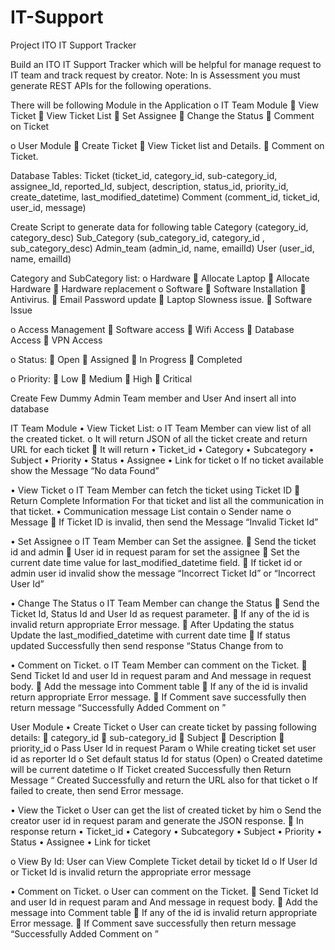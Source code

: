 # IT-Support
Project
ITO IT Support Tracker

Build an ITO IT Support Tracker which will be helpful for manage request to IT team and track request by creator.
Note: In is Assessment you must generate REST APIs for the following operations.

 There will be following Module in the Application
o	IT Team Module
	View Ticket
	View Ticket List
	Set Assignee
	Change the Status
	Comment on Ticket

o	User Module
	Create Ticket
	View Ticket list and Details.
	Comment on Ticket.







Database Tables:
Ticket (ticket_id, category_id, sub-category_id, assignee_Id, reported_Id, subject, description, status_id, priority_id, create_datetime, last_modified_datetime)
Comment (comment_id, 	ticket_id, user_id, message)

Create Script to generate data for following table
	Category (category_id, category_desc)
Sub_Category (sub_category_id, category_id , sub_category_desc)
	Admin_team (admin_id, name, emailId)
	User (user_id, name, emailId)

Category and SubCategory list:
o	Hardware
	Allocate Laptop
	Allocate Hardware
	Hardware replacement
o	Software
	Software Installation
	Antivirus.
	Email Password update
	Laptop Slowness issue.
	Software Issue

o	Access Management 
	Software access
	Wifi Access
	Database Access
	VPN Access


o	Status:
	Open
	Assigned
	In Progress
	Completed

o	Priority:
	Low	
	Medium
	High
	Critical

Create Few Dummy Admin Team member and User 
And insert all into database
		



IT Team Module
•	View Ticket List:
o	IT Team Member can view list of all the created ticket.
o	It will return JSON of all the ticket create and return URL for each ticket
	It will return
•	Ticket_id
•	Category
•	Subcategory
•	Subject
•	Priority
•	Status
•	Assignee
•	Link for ticket
o	If no ticket available show the Message “No data Found”

•	View Ticket 
o	IT Team Member can fetch the ticket using Ticket ID
	Return Complete Information For that ticket and list all the communication in that ticket.
•	Communication message List contain 
o	Sender name
o	Message 
	If Ticket ID is invalid, then send the Message “Invalid Ticket Id”


•	Set Assignee
o	IT Team Member can Set the assignee.
	Send the ticket id and admin
	User id in request param for set the assignee
	Set the current date time value for last_modified_datetime field.
	If ticket id or admin user id invalid show the message “Incorrect Ticket Id” or “Incorrect User Id”


•	Change The Status
o	IT Team Member can change the Status
	Send the Ticket Id, Status Id and User Id as request parameter.
	If any of the id is invalid return appropriate Error message.
	After Updating the status Update the last_modified_datetime with current date time
	If status updated Successfully then send response “Status Change from <Old Status Desc> to <New Status Desc>


•	Comment on Ticket.
o	IT Team Member can comment on the Ticket.
	Send Ticket Id and user Id in request param and 
And message in request body.
	 Add the message into Comment table 
	If any of the id is invalid return appropriate Error message.
	If Comment save successfully then return message “Successfully Added Comment on <Ticket-Id>”

User Module
•	Create Ticket
o	User can create ticket by passing following details:
	category_id
	 sub-category_id
	 Subject
	 Description
	 priority_id
o	Pass User Id in request Param
o	While creating ticket set user id as reporter Id
o	Set default status Id for status (Open)
o	Created datetime will be current datetime 
o	If Ticket created Successfully then Return Message “<Ticket-ID> Created Successfully and return the URL also for that ticket
o	If failed to create, then send Error message.

•	View the Ticket
o	User can get the list of created ticket by him
o	Send the creator user id in request param and generate the JSON response.
	In response return
•	Ticket_id
•	Category
•	Subcategory
•	Subject
•	Priority
•	Status
•	Assignee
•	Link for ticket

o	View By Id: User can View Complete Ticket detail by ticket Id 
o	If User Id or Ticket Id is invalid return the appropriate error message


•	Comment on Ticket.
o	User can comment on the Ticket.
	Send Ticket Id and user Id in request param and 
And message in request body.
	 Add the message into Comment table 
	If any of the id is invalid return appropriate Error message.
	If Comment save successfully then return message “Successfully Added Comment on <Ticket-Id>”
